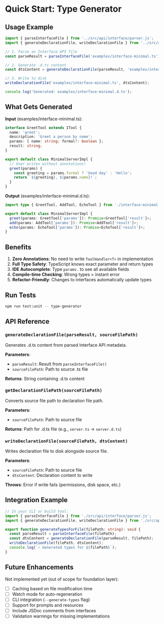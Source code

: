 # Quick Start: Type Generator

## Usage Example

```typescript
import { parseInterfaceFile } from '../src/api/interface/parser.js';
import { generateDeclarationFile, writeDeclarationFile } from '../src/api/interface/type-generator.js';

// 1. Parse an Interface API file
const parseResult = parseInterfaceFile('examples/interface-minimal.ts');

// 2. Generate .d.ts content
const dtsContent = generateDeclarationFile(parseResult, 'examples/interface-minimal.ts');

// 3. Write to disk
writeDeclarationFile('examples/interface-minimal.ts', dtsContent);

console.log('Generated: examples/interface-minimal.d.ts');
```

## What Gets Generated

**Input** (examples/interface-minimal.ts):
```typescript
interface GreetTool extends ITool {
  name: 'greet';
  description: 'Greet a person by name';
  params: { name: string; formal?: boolean };
  result: string;
}

export default class MinimalServerImpl {
  // User writes without annotations!
  greet(params) {
    const greeting = params.formal ? 'Good day' : 'Hello';
    return `${greeting}, ${params.name}!`;
  }
}
```

**Output** (examples/interface-minimal.d.ts):
```typescript
import type { GreetTool, AddTool, EchoTool } from './interface-minimal.js';

export default class MinimalServerImpl {
  greet(params: GreetTool['params']): Promise<GreetTool['result']>;
  add(params: AddTool['params']): Promise<AddTool['result']>;
  echo(params: EchoTool['params']): Promise<EchoTool['result']>;
}
```

## Benefits

1. **Zero Annotations**: No need to write `ToolHandler<T>` in implementation
2. **Full Type Safety**: TypeScript knows exact parameter and return types
3. **IDE Autocomplete**: Type `params.` to see all available fields
4. **Compile-time Checking**: Wrong types = instant error
5. **Refactor-Friendly**: Changes to interfaces automatically update types

## Run Tests

```bash
npm run test:unit -- type-generator
```

## API Reference

### `generateDeclarationFile(parseResult, sourceFilePath)`
Generates .d.ts content from parsed Interface API metadata.

**Parameters**:
- `parseResult`: Result from `parseInterfaceFile()`
- `sourceFilePath`: Path to source .ts file

**Returns**: String containing .d.ts content

### `getDeclarationFilePath(sourceFilePath)`
Converts source file path to declaration file path.

**Parameters**:
- `sourceFilePath`: Path to source file

**Returns**: Path for .d.ts file (e.g., `server.ts` → `server.d.ts`)

### `writeDeclarationFile(sourceFilePath, dtsContent)`
Writes declaration file to disk alongside source file.

**Parameters**:
- `sourceFilePath`: Path to source file
- `dtsContent`: Declaration content to write

**Throws**: Error if write fails (permissions, disk space, etc.)

## Integration Example

```typescript
// In your CLI or build tool:
import { parseInterfaceFile } from './src/api/interface/parser.js';
import { generateDeclarationFile, writeDeclarationFile } from './src/api/interface/type-generator.js';

export function generateTypesForFile(filePath: string): void {
  const parseResult = parseInterfaceFile(filePath);
  const dtsContent = generateDeclarationFile(parseResult, filePath);
  writeDeclarationFile(filePath, dtsContent);
  console.log(`✓ Generated types for ${filePath}`);
}
```

## Future Enhancements

Not implemented yet (out of scope for foundation layer):

- [ ] Caching based on file modification time
- [ ] Watch mode for auto-regeneration
- [ ] CLI integration (`--generate-types` flag)
- [ ] Support for prompts and resources
- [ ] Include JSDoc comments from interfaces
- [ ] Validation warnings for missing implementations

